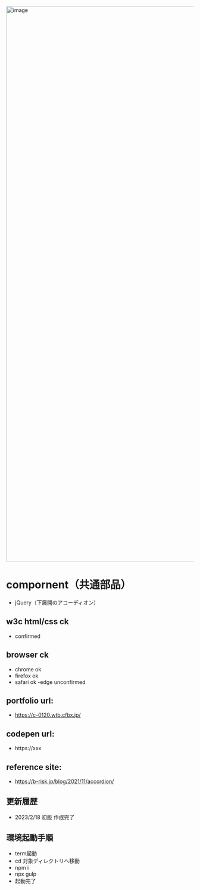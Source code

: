 <img width="1489" alt="image" src="https://user-images.githubusercontent.com/99580997/219842659-533c7c04-8791-4796-8587-8ae61e03573b.png">

# compornent（共通部品）
- jQuery（下展開のアコーディオン）

## w3c html/css ck
- confirmed

## browser ck
- chrome ok
- firefox ok
- safari ok
-edge unconfirmed

## portfolio url:
- https://c-0120.wtb.cfbx.jp/

## codepen url:
- https://xxx

## reference site:
- https://b-risk.jp/blog/2021/11/accordion/

## 更新履歴

- 2023/2/18 初版 作成完了

## 環境起動手順
- term起動
- cd 対象ディレクトリへ移動
- npm i
- npx gulp
- 起動完了
